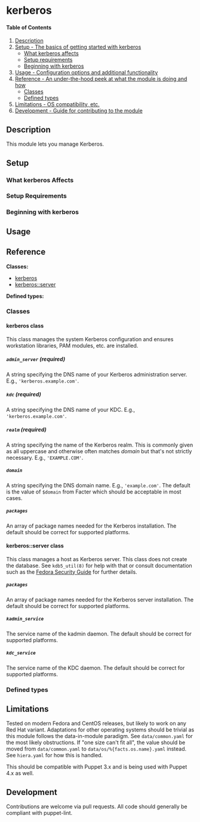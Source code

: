 # kerberos

#### Table of Contents

1. [Description](#description)
1. [Setup - The basics of getting started with kerberos](#setup)
    * [What kerberos affects](#what-kerberos-affects)
    * [Setup requirements](#setup-requirements)
    * [Beginning with kerberos](#beginning-with-kerberos)
1. [Usage - Configuration options and additional functionality](#usage)
1. [Reference - An under-the-hood peek at what the module is doing and how](#reference)
    * [Classes](#classes)
    * [Defined types](#defined-types)
1. [Limitations - OS compatibility, etc.](#limitations)
1. [Development - Guide for contributing to the module](#development)

## Description

This module lets you manage Kerberos.

## Setup

### What kerberos Affects

### Setup Requirements

### Beginning with kerberos

## Usage

## Reference

**Classes:**

* [kerberos](#kerberos-class)
* [kerberos::server](#kerberosserver-class)

**Defined types:**


### Classes

#### kerberos class

This class manages the system Kerberos configuration and ensures workstation libraries, PAM modules, etc. are installed.

##### `admin_server` (required)
A string specifying the DNS name of your Kerberos administration server.  E.g., `'kerberos.example.com'`.

##### `kdc` (required)
A string specifying the DNS name of your KDC.  E.g., `'kerberos.example.com'`.

##### `realm` (required)
A string specifying the name of the Kerberos realm.  This is commonly given as all uppercase and otherwise often matches *domain* but that's not strictly necessary.  E.g., `'EXAMPLE.COM'`.

##### `domain`
A string specifying the DNS domain name.  E.g., `'example.com'`.  The default is the value of `$domain` from Facter which should be acceptable in most cases.

##### `packages`
An array of package names needed for the Kerberos installation.  The default should be correct for supported platforms.


#### kerberos::server class

This class manages a host as Kerberos server.  This class does not create the database.  See `kdb5_util(8)` for help with that or consult documentation such as the [Fedora Security Guide](http://docs.fedoraproject.org/en-US/Fedora/html/Security_Guide/sect-Security_Guide-Kerberos-Configuring_a_Kerberos_5_Server.html) for further details.

##### `packages`
An array of package names needed for the Kerberos server installation.  The default should be correct for supported platforms.

##### `kadmin_service`
The service name of the kadmin daemon.  The default should be correct for supported platforms.

##### `kdc_service`
The service name of the KDC daemon.  The default should be correct for supported platforms.


### Defined types


## Limitations

Tested on modern Fedora and CentOS releases, but likely to work on any Red Hat variant.  Adaptations for other operating systems should be trivial as this module follows the data-in-module paradigm.  See `data/common.yaml` for the most likely obstructions.  If "one size can't fit all", the value should be moved from `data/common.yaml` to `data/os/%{facts.os.name}.yaml` instead.  See `hiera.yaml` for how this is handled.

This should be compatible with Puppet 3.x and is being used with Puppet 4.x as well.

## Development

Contributions are welcome via pull requests.  All code should generally be compliant with puppet-lint.
